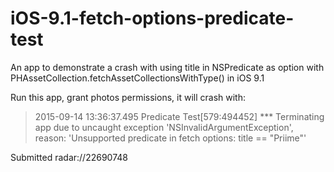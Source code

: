 # iOS-9.1-fetch-options-predicate-test
An app to demonstrate a crash with using title in NSPredicate as option with PHAssetCollection.fetchAssetCollectionsWithType() in iOS 9.1

Run this app, grant photos permissions, it will crash with:
> 2015-09-14 13:36:37.495 Predicate Test[579:494452] *** Terminating app due to uncaught exception 'NSInvalidArgumentException', reason: 'Unsupported predicate in fetch options: title == "Priime"'

Submitted radar://22690748
